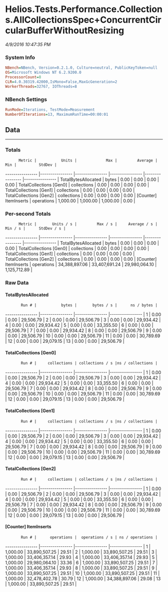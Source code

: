 ﻿# Helios.Tests.Performance.Collections.AllCollectionsSpec+ConcurrentCircularBufferWithoutResizing
_4/9/2016 10:47:35 PM_
### System Info
```ini
NBench=NBench, Version=0.2.1.0, Culture=neutral, PublicKeyToken=null
OS=Microsoft Windows NT 6.2.9200.0
ProcessorCount=8
CLR=4.0.30319.42000,IsMono=False,MaxGcGeneration=2
WorkerThreads=32767, IOThreads=8
```

### NBench Settings
```ini
RunMode=Iterations, TestMode=Measurement
NumberOfIterations=13, MaximumRunTime=00:00:01
```

## Data
-------------------

### Totals
          Metric |           Units |             Max |         Average |             Min |          StdDev |
---------------- |---------------- |---------------- |---------------- |---------------- |---------------- |
TotalBytesAllocated |           bytes |            0.00 |            0.00 |            0.00 |            0.00 |
TotalCollections [Gen0] |     collections |            0.00 |            0.00 |            0.00 |            0.00 |
TotalCollections [Gen1] |     collections |            0.00 |            0.00 |            0.00 |            0.00 |
TotalCollections [Gen2] |     collections |            0.00 |            0.00 |            0.00 |            0.00 |
[Counter] ItemInserts |      operations |        1,000.00 |        1,000.00 |        1,000.00 |            0.00 |

### Per-second Totals
          Metric |       Units / s |         Max / s |     Average / s |         Min / s |      StdDev / s |
---------------- |---------------- |---------------- |---------------- |---------------- |---------------- |
TotalBytesAllocated |           bytes |            0.00 |            0.00 |            0.00 |            0.00 |
TotalCollections [Gen0] |     collections |            0.00 |            0.00 |            0.00 |            0.00 |
TotalCollections [Gen1] |     collections |            0.00 |            0.00 |            0.00 |            0.00 |
TotalCollections [Gen2] |     collections |            0.00 |            0.00 |            0.00 |            0.00 |
[Counter] ItemInserts |      operations |   34,388,897.06 |   33,407,691.24 |   29,980,064.10 |    1,125,712.89 |

### Raw Data
#### TotalBytesAllocated
           Run # |           bytes |       bytes / s |      ns / bytes |
---------------- |---------------- |---------------- |---------------- |
               1 |            0.00 |            0.00 |       29,506.79 |
               2 |            0.00 |            0.00 |       29,506.79 |
               3 |            0.00 |            0.00 |       29,934.42 |
               4 |            0.00 |            0.00 |       29,934.42 |
               5 |            0.00 |            0.00 |       33,355.50 |
               6 |            0.00 |            0.00 |       29,506.79 |
               7 |            0.00 |            0.00 |       29,934.42 |
               8 |            0.00 |            0.00 |       29,506.79 |
               9 |            0.00 |            0.00 |       29,506.79 |
              10 |            0.00 |            0.00 |       29,506.79 |
              11 |            0.00 |            0.00 |       30,789.69 |
              12 |            0.00 |            0.00 |       29,079.15 |
              13 |            0.00 |            0.00 |       29,506.79 |

#### TotalCollections [Gen0]
           Run # |     collections | collections / s |ns / collections |
---------------- |---------------- |---------------- |---------------- |
               1 |            0.00 |            0.00 |       29,506.79 |
               2 |            0.00 |            0.00 |       29,506.79 |
               3 |            0.00 |            0.00 |       29,934.42 |
               4 |            0.00 |            0.00 |       29,934.42 |
               5 |            0.00 |            0.00 |       33,355.50 |
               6 |            0.00 |            0.00 |       29,506.79 |
               7 |            0.00 |            0.00 |       29,934.42 |
               8 |            0.00 |            0.00 |       29,506.79 |
               9 |            0.00 |            0.00 |       29,506.79 |
              10 |            0.00 |            0.00 |       29,506.79 |
              11 |            0.00 |            0.00 |       30,789.69 |
              12 |            0.00 |            0.00 |       29,079.15 |
              13 |            0.00 |            0.00 |       29,506.79 |

#### TotalCollections [Gen1]
           Run # |     collections | collections / s |ns / collections |
---------------- |---------------- |---------------- |---------------- |
               1 |            0.00 |            0.00 |       29,506.79 |
               2 |            0.00 |            0.00 |       29,506.79 |
               3 |            0.00 |            0.00 |       29,934.42 |
               4 |            0.00 |            0.00 |       29,934.42 |
               5 |            0.00 |            0.00 |       33,355.50 |
               6 |            0.00 |            0.00 |       29,506.79 |
               7 |            0.00 |            0.00 |       29,934.42 |
               8 |            0.00 |            0.00 |       29,506.79 |
               9 |            0.00 |            0.00 |       29,506.79 |
              10 |            0.00 |            0.00 |       29,506.79 |
              11 |            0.00 |            0.00 |       30,789.69 |
              12 |            0.00 |            0.00 |       29,079.15 |
              13 |            0.00 |            0.00 |       29,506.79 |

#### TotalCollections [Gen2]
           Run # |     collections | collections / s |ns / collections |
---------------- |---------------- |---------------- |---------------- |
               1 |            0.00 |            0.00 |       29,506.79 |
               2 |            0.00 |            0.00 |       29,506.79 |
               3 |            0.00 |            0.00 |       29,934.42 |
               4 |            0.00 |            0.00 |       29,934.42 |
               5 |            0.00 |            0.00 |       33,355.50 |
               6 |            0.00 |            0.00 |       29,506.79 |
               7 |            0.00 |            0.00 |       29,934.42 |
               8 |            0.00 |            0.00 |       29,506.79 |
               9 |            0.00 |            0.00 |       29,506.79 |
              10 |            0.00 |            0.00 |       29,506.79 |
              11 |            0.00 |            0.00 |       30,789.69 |
              12 |            0.00 |            0.00 |       29,079.15 |
              13 |            0.00 |            0.00 |       29,506.79 |

#### [Counter] ItemInserts
           Run # |      operations |  operations / s | ns / operations |
---------------- |---------------- |---------------- |---------------- |
               1 |        1,000.00 |   33,890,507.25 |           29.51 |
               2 |        1,000.00 |   33,890,507.25 |           29.51 |
               3 |        1,000.00 |   33,406,357.14 |           29.93 |
               4 |        1,000.00 |   33,406,357.14 |           29.93 |
               5 |        1,000.00 |   29,980,064.10 |           33.36 |
               6 |        1,000.00 |   33,890,507.25 |           29.51 |
               7 |        1,000.00 |   33,406,357.14 |           29.93 |
               8 |        1,000.00 |   33,890,507.25 |           29.51 |
               9 |        1,000.00 |   33,890,507.25 |           29.51 |
              10 |        1,000.00 |   33,890,507.25 |           29.51 |
              11 |        1,000.00 |   32,478,402.78 |           30.79 |
              12 |        1,000.00 |   34,388,897.06 |           29.08 |
              13 |        1,000.00 |   33,890,507.25 |           29.51 |


